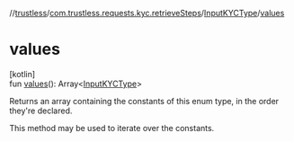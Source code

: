 //[trustless](../../../index.md)/[com.trustless.requests.kyc.retrieveSteps](../index.md)/[InputKYCType](index.md)/[values](values.md)

# values

[kotlin]\
fun [values](values.md)(): Array&lt;[InputKYCType](index.md)&gt;

Returns an array containing the constants of this enum type, in the order they're declared.

This method may be used to iterate over the constants.
